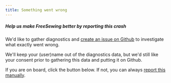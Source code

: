 ```yaml
---
title: Something went wrong
---
```


##### Help us make FreeSewing better by reporting this crash

We'd like to gather diagnostics and [create an issue on Github](https://github.com/freesewing/freesewing/issues/new) to investigate what exactly went wrong.

We'll keep your (user)name out of the diagnostics data, but we'd still like your consent prior to gathering this data and putting it on Github.

If you are on board, click the button below. If not, you can always [report this manually](https://github.com/freesewing/freesewing/issues/new).
